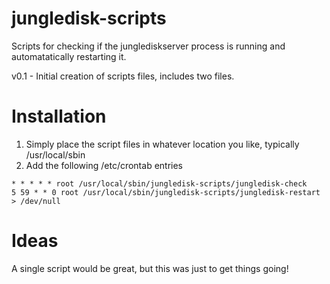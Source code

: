 jungledisk-scripts
==================

Scripts for checking if the junglediskserver process is running and automatatically restarting it.

v0.1 - Initial creation of scripts files, includes two files.


Installation
============

1. Simply place the script files in whatever location you like, typically /usr/local/sbin
2. Add the following /etc/crontab entries

<pre><code>* * * * * root /usr/local/sbin/jungledisk-scripts/jungledisk-check
5 59 * * 0 root /usr/local/sbin/jungledisk-scripts/jungledisk-restart > /dev/null</code></pre>

Ideas
=====

A single script would be great, but this was just to get things going!
